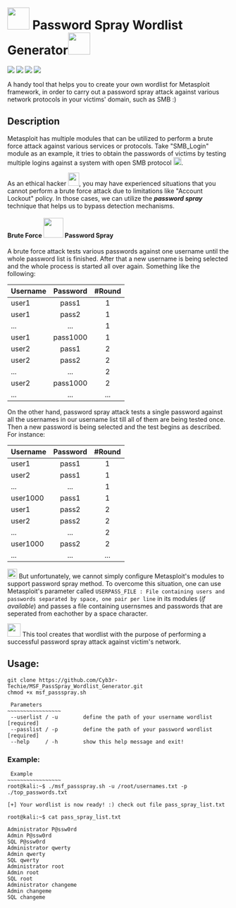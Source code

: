 # <img src="https://www.unthsc.edu/Information-technology-services/wp-content/uploads/sites/55/Password.png" width=50 height=50> Password Spray Wordlist Generator<img src="https://us.123rf.com/450wm/anthonycz/anthonycz1603/anthonycz160300046/53929100-red-spray-can-icon-on-white-background.jpg?ver=6" width=50 height=50>
<img src="https://img.shields.io/badge/bash-script-blueviolet">    <img src="https://img.shields.io/badge/password-spray-brightgreen">    <img src="https://img.shields.io/badge/wordlist-generator-orange">    <img src="https://img.shields.io/badge/Metasploit-Framework-ff69b4">

A handy tool that helps you to create your own wordlist for Metasploit framework, in order to carry out a password spray attack against various network protocols in your victims' domain, such as SMB :)

## Description
Metasploit has multiple modules that can be utilized to perform a brute force attack against various services or protocols. Take "SMB_Login" module as an example, it tries to obtain the passwords of victims by testing multiple logins against a system with open SMB protocol <img src="https://img.shields.io/badge/TCP-445-9cf" height=18>.

As an ethical hacker <img src="https://encrypted-tbn0.gstatic.com/images?q=tbn:ANd9GcRs03GE_fSfaofdcymXD6Qjijb1NZ-Nk-R4eHRh0zEmb7ZGKJacpZpfPNBg91g3EUtjobc&usqp=CAU" width=25 height=30>, you may have experienced situations that you cannot perform a brute force attack due to limitations like "Account Lockout" policy. In those cases, we can utilize the **_password spray_** technique that helps us to bypass detection mechanisms.

#### Brute Force <img src="http://cdn.onlinewebfonts.com/svg/img_418591.png" width=45 height=45> Password Spray
A brute force attack tests various passwords against one username until the whole password list is finished. After that a new username is being selected and the whole process is started all over again. Something like the following:

| Username      | Password          | #Round
| ------------- |:-------------:|:-------------:|
| user1      | pass1 | 1 |
| user1      | pass2     | 1 |
| ... | ...      | 1 |
| user1 | pass1000      | 1 |
| user2      | pass1 | 2 |
| user2      | pass2     | 2 |
| ... | ...      | 2 |
| user2 | pass1000      | 2 |
| ... | ... | ... |

On the other hand, password spray attack tests a single password against all the usernames in our username list till all of them are being tested once. Then a new password is being selected and the test begins as described. For instance:

| Username      | Password          | #Round
| ------------- |:-------------:|:-------------:|
| user1      | pass1 | 1 |
| user2      | pass1     | 1 |
| ... | ...      | 1 |
| user1000 | pass1      | 1 |
| user1      | pass2 | 2 |
| user2      | pass2     | 2 |
| ... | ...      | 2 |
| user1000 | pass2      | 2 |
| ... | ... | ... |


<img src="https://upload.wikimedia.org/wikipedia/commons/thumb/0/0f/Note_icon.svg/1200px-Note_icon.svg.png" height=22 width=22> But unfortunately, we cannot simply configure Metasploit's modules to support password spray method. To overcome this situation, one can use Metasploit's parameter called `USERPASS_FILE : File containing users and passwords separated by space, one pair per line` in its modules (*if available*) and passes a file containing usernsmes and passwords that are seperated from eachother by a space character.

<img src="https://thumbs.dreamstime.com/b/check-mark-symbol-box-icon-135442000.jpg" height=30 width=30> This tool creates that wordlist with the purpose of performing a successful password spray attack against victim's network.

## Usage:
```
git clone https://github.com/Cyb3r-Techie/MSF_PassSpray_Wordlist_Generator.git
chmod +x msf_passspray.sh
```
```
 Parameters
~~~~~~~~~~~~~~~~~
 --userlist / -u        define the path of your username wordlist [required]
 --passlist / -p        define the path of your password wordlist [required]
 --help     / -h        show this help message and exit!

```

### Example:
```
 Example
~~~~~~~~~~~~~~~~~
root@kali:~$ ./msf_passspray.sh -u /root/usernames.txt -p ./top_passwords.txt

[+] Your wordlist is now ready! :) check out file pass_spray_list.txt

root@kali:~$ cat pass_spray_list.txt

Administrator P@ssw0rd
Admin P@ssw0rd
SQL P@ssw0rd
Administrator qwerty
Admin qwerty
SQL qwerty
Administrator root
Admin root
SQL root
Administrator changeme
Admin changeme
SQL changeme

```

